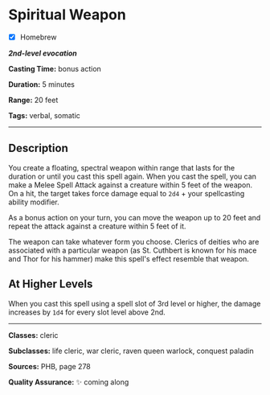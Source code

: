 # Spiritual Weapon

- [x] Homebrew

***2nd-level evocation***

**Casting Time:** bonus action

**Duration:** 5 minutes

**Range:** 20 feet

**Tags:** verbal, somatic

---

## Description
You create a floating, spectral weapon within range that lasts for the duration or until you cast this spell again.
When you cast the spell, you can make a Melee Spell Attack against a creature within 5 feet of the weapon.
On a hit, the target takes force damage equal to `2d4` + your spellcasting ability modifier.

As a bonus action on your turn, you can move the weapon up to 20 feet and repeat the attack against a creature within 5 feet of it.

The weapon can take whatever form you choose.
Clerics of deities who are associated with a particular weapon (as St.
Cuthbert is known for his mace and Thor for his hammer) make this spell's effect resemble that weapon.

## At Higher Levels
When you cast this spell using a spell slot of 3rd level or higher, the damage increases by `1d4` for every slot level above 2nd.

---

**Classes:** cleric

**Subclasses:** life cleric, war cleric, raven queen warlock, conquest paladin

**Sources:** PHB, page 278

**Quality Assurance:** :sparkles: coming along
